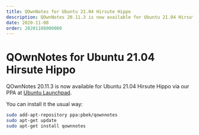 ```yaml
---
title: QOwnNotes for Ubuntu 21.04 Hirsute Hippo
description: QOwnNotes 20.11.3 is now available for Ubuntu 21.04 Hirsute Hippo via our PPA at Ubuntu Launchpad.
date: 2020-11-08
order: 20201108000000
---
```


# QOwnNotes for Ubuntu 21.04 Hirsute Hippo

<BlogDate v-bind:fm="$frontmatter" />

QOwnNotes 20.11.3 is now available for Ubuntu 21.04 Hirsute Hippo via our PPA at [Ubuntu Launchpad](https://www.qownnotes.org/installation/ubuntu.html#ubuntu-linux-18-04-or-newer-elementary-os-linux-mint-18-or-newer).

You can install it the usual way:

```bash
sudo add-apt-repository ppa:pbek/qownnotes
sudo apt-get update
sudo apt-get install qownnotes
```

